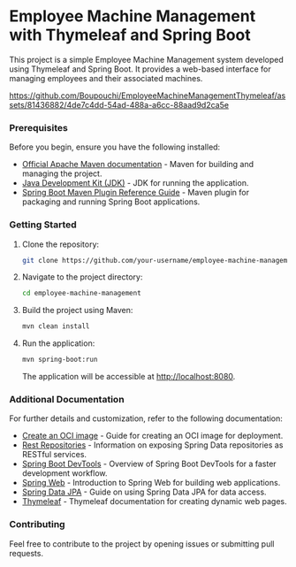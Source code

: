# Employee Machine Management with Thymeleaf and Spring Boot

This project is a simple Employee Machine Management system developed using Thymeleaf and Spring Boot. It provides a web-based interface for managing employees and their associated machines.

https://github.com/Boupouchi/EmployeeMachineManagementThymeleaf/assets/81436882/4de7c4dd-54ad-488a-a6cc-88aad9d2ca5e

### Prerequisites

Before you begin, ensure you have the following installed:

* [Official Apache Maven documentation](https://maven.apache.org/guides/index.html) - Maven for building and managing the project.
* [Java Development Kit (JDK)](https://www.oracle.com/java/technologies/javase-downloads.html) - JDK for running the application.
* [Spring Boot Maven Plugin Reference Guide](https://docs.spring.io/spring-boot/docs/3.2.0/maven-plugin/reference/html/) - Maven plugin for packaging and running Spring Boot applications.

### Getting Started

1. Clone the repository:

   ```bash
   git clone https://github.com/your-username/employee-machine-management.git
   ```

2. Navigate to the project directory:

   ```bash
   cd employee-machine-management
   ```

3. Build the project using Maven:

   ```bash
   mvn clean install
   ```

4. Run the application:

   ```bash
   mvn spring-boot:run
   ```

   The application will be accessible at [http://localhost:8080](http://localhost:8080).

### Additional Documentation

For further details and customization, refer to the following documentation:

* [Create an OCI image](https://docs.spring.io/spring-boot/docs/3.2.0/maven-plugin/reference/html/#build-image) - Guide for creating an OCI image for deployment.
* [Rest Repositories](https://docs.spring.io/spring-boot/docs/3.2.0/reference/htmlsingle/index.html#howto.data-access.exposing-spring-data-repositories-as-rest) - Information on exposing Spring Data repositories as RESTful services.
* [Spring Boot DevTools](https://docs.spring.io/spring-boot/docs/3.2.0/reference/htmlsingle/index.html#using.devtools) - Overview of Spring Boot DevTools for a faster development workflow.
* [Spring Web](https://docs.spring.io/spring-boot/docs/3.2.0/reference/htmlsingle/index.html#web) - Introduction to Spring Web for building web applications.
* [Spring Data JPA](https://docs.spring.io/spring-boot/docs/3.2.0/reference/htmlsingle/index.html#data.sql.jpa-and-spring-data) - Guide on using Spring Data JPA for data access.
* [Thymeleaf](https://docs.spring.io/spring-boot/docs/3.2.0/reference/htmlsingle/index.html#web.servlet.spring-mvc.template-engines) - Thymeleaf documentation for creating dynamic web pages.

### Contributing

Feel free to contribute to the project by opening issues or submitting pull requests.
